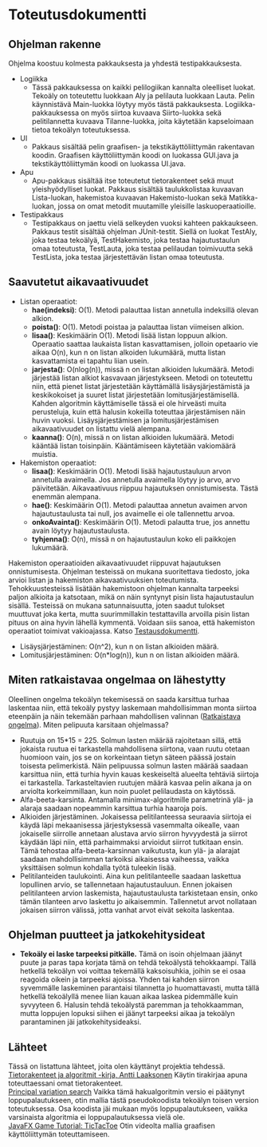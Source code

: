 # Toteutusdokumentti
## Ohjelman rakenne
Ohjelma koostuu kolmesta pakkauksesta ja yhdestä testipakkauksesta.
* Logiikka
    * Tässä pakkauksessa on kaikki pelilogiikan kannalta oleelliset luokat. Tekoäly on toteutettu luokkaan Aly ja pelilauta luokkaan Lauta. Pelin käynnistävä Main-luokka löytyy myös tästä pakkauksesta. Logiikka-pakkauksessa on myös siirtoa kuvaava Siirto-luokka sekä pelitilannetta kuvaava Tilanne-luokka, joita käytetään kapseloimaan tietoa tekoälyn toteutuksessa.
* UI
    * Pakkaus sisältää pelin graafisen- ja tekstikäyttöliittymän rakentavan koodin. Graafisen käyttöliittymän koodi on luokassa GUI.java ja tekstikäyttöliittymän koodi on luokassa UI.java.
* Apu
     * Apu-pakkaus sisältää itse toteutetut tietorakenteet sekä muut yleishyödylliset luokat. Pakkaus sisältää taulukkolistaa kuvaavan Lista-luokan, hakemistoa kuvaavan Hakemisto-luokan sekä Matikka-luokan, jossa on omat metodit muutamille yleisille laskuoperaatioille.  
* Testipakkaus
    * Testipakkaus on jaettu vielä selkeyden vuoksi kahteen pakkaukseen. Pakkaus testit sisältää ohjelman JUnit-testit. Siellä on luokat TestAly, joka testaa tekoälyä, TestHakemisto, joka testaa hajautustaulun omaa toteutusta, TestLauta, joka testaa pelilaudan toimivuutta sekä TestLista, joka testaa järjestettävän listan omaa toteutusta.

## Saavutetut aikavaativuudet
* Listan operaatiot:
    * **hae(indeksi)**: O(1). Metodi palauttaa listan annetulla indeksillä olevan alkion.
    * **poista()**: O(1). Metodi poistaa ja palauttaa listan viimeisen alkion.
    * **lisaa()**: Keskimäärin O(1). Metodi lisää listan loppuun alkion. Operaatio saattaa laukaista listan kasvattamisen, jolloin opetaario vie aikaa O(n), kun n on listan alkoiden lukumäärä, mutta listan kasvattamista ei tapahtu liian usein.
    * **jarjesta()**: O(nlog(n)), missä n on listan alkioiden lukumäärä. Metodi järjestää listan alkiot kasvavaan järjestykseen. Metodi on toteutettu niin, että pienet listat järjestetään käyttämällä lisäysjärjestämistä ja keskikokoiset ja suuret listat järjestetään lomitusjärjestämisellä. Kahden algoritmin käyttämiselle tässä ei ole hirveästi muita perusteluja, kuin että halusin kokeilla toteuttaa järjestämisen näin huvin vuoksi. Lisäysjärjestämisen ja lomitusjärjestämisen aikavaativuudet on listattu vielä alempana.
    * **kaanna()**: O(n), missä n on listan alkioiden lukumäärä. Metodi kääntää listan toisinpäin. Kääntämiseen käytetään vakiomäärä muistia.
* Hakemiston operaatiot:
    * **lisaa()**: Keskimäärin O(1). Metodi lisää hajautustauluun arvon annetulla avaimella. Jos annetulla avaimella löytyy jo arvo, arvo päivitetään. Aikavaativuus riippuu hajautuksen onnistumisesta. Tästä enemmän alempana.
    * **hae()**: Keskimäärin O(1). Metodi palauttaa annetun avaimen arvon hajautustaulusta tai null, jos avaimelle ei ole tallennettu arvoa.
    * **onkoAvainta()**: Keskimäärin O(1). Metodi palautta true, jos annettu avain löytyy hajautustaulusta.
    * **tyhjenna()**: O(n), missä n on hajautustaulun koko eli paikkojen lukumäärä.  

Hakemiston operaatioiden aikavaativuudet riippuvat hajautuksen onnistumisesta. Ohjelman testeissä on mukana suoritettava tiedosto, joka arvioi listan ja hakemiston aikavaativuuksien toteutumista. Tehokkuustesteissä lisätään hakemistoon ohjelman kannalta tarpeeksi paljon alkioita ja katsotaan, mikä on näin syntynyt pisin lista hajautustaulun sisällä. Testeissä on mukana satunnaisuutta, joten saadut tulokset muuttuvat joka kerta, mutta suurimmillakin testattavilla arvoilla pisin listan pituus on aina hyvin lähellä kymmentä. Voidaan siis sanoa, että hakemiston operaatiot toimivat vakioajassa. Katso [Testausdokumentti](https://github.com/pinjaw/gomokualy/blob/master/Dokumentaatio/testausdokumentti.md#tehokkuustestit).
* Lisäysjärjestäminen: O(n^2), kun n on listan alkioiden määrä.
* Lomitusjärjestäminen: O(n*log(n)), kun n on listan alkioiden määrä.

## Miten ratkaistavaa ongelmaa on lähestytty
Oleellinen ongelma tekoälyn tekemisessä on saada karsittua turhaa laskentaa niin, että tekoäly pystyy laskemaan mahdollisimman monta siirtoa eteenpäin ja näin tekemään parhaan mahdollisen valinnan ([Ratkaistava ongelma](https://github.com/pinjaw/gomokualy/blob/master/Dokumentaatio/maarittelydokumentti.md#ratkaistava-ongelma)). Miten pelipuuta karsitaan ohjelmassa?
* Ruutuja on 15*15 = 225. Solmun lasten määrää rajoitetaan sillä, että jokaista ruutua ei tarkastella mahdollisena siirtona, vaan ruutu otetaan huomioon vain, jos se on korkeintaan tietyn säteen päässä jostain toisesta pelimerkistä. Näin pelipuussa solmun lasten määrää saadaan karsittua niin, että turhia hyvin kauas keskeiseltä alueelta tehtäviä siirtoja ei tarkastella. Tarkasteltavien ruutujen määrä kasvaa pelin aikana ja on arviolta korkeimmillaan, kun noin puolet pelilaudasta on käytössä. 
* Alfa-beeta-karsinta. Antamalla minimax-algoritmille parametrinä ylä- ja alaraja saadaan nopeammin karsittua turhia haaroja pois.
* Alkioiden järjestäminen. Jokaisessa pelitilanteessa seuraavia siirtoja ei käydä läpi mekaanisessa järjestyksessä vasemmalta oikealle, vaan jokaiselle siirrolle annetaan alustava arvio siirron hyvyydestä ja siirrot käydään läpi niin, että parhaimmaksi arvioidut siirrot tutkitaan ensin. Tämä tehostaa alfa-beeta-karsinnan vaikutusta, kun ylä- ja alarajat saadaan mahdollisimman tarkoiksi aikaisessa vaiheessa, vaikka yksittäisen solmun kohdalla työtä tuleekin lisää.
* Pelitilanteiden taulukointi. Aina kun pelitilanteelle saadaan laskettua lopullinen arvio, se tallennetaan hajautustauluun. Ennen jokaisen pelitilanteen arvion laskemista, hajautustaulusta tarkistetaan ensin, onko tämän tilanteen arvo laskettu jo aikaisemmin. Tallennetut arvot nollataan jokaisen siirron välissä, jotta vanhat arvot eivät sekoita laskentaa.

## Ohjelman puutteet ja jatkokehitysideat
* **Tekoäly ei laske tarpeeksi pitkälle.** Tämä on isoin ohjelmaan jäänyt puute ja paras tapa korjata tämä on tehdä tekoälystä tehokkaampi. Tällä hetkellä tekoälyn voi voittaa tekemällä kaksoisuhkia, joihin se ei osaa reagoida oikein ja tarpeeksi ajoissa. Yhden tai kahden siirron syvemmälle laskeminen parantaisi tilannetta jo huomattavasti, mutta tällä hetkellä tekoälyllä menee liian kauan aikaa laskea pidemmälle kuin syvyyteen 6. Halusin tehdä tekoälystä paremman ja tehokkaamman, mutta loppujen lopuksi siihen ei jäänyt tarpeeksi aikaa ja tekoälyn parantaminen jäi jatkokehitysideaksi.

## Lähteet
Tässä on listattuna lähteet, joita olen käyttänyt projektia tehdessä.  
[Tietorakenteet ja algoritmit -kirja, Antti Laaksonen](https://www.cs.helsinki.fi/u/ahslaaks/tirakirja/) Käytin tirakirjaa apuna toteuttaessani omat tietorakenteet.  
[Principal variation search](https://en.wikipedia.org/wiki/Principal_variation_search#Pseudocode) Vaikka tämä hakualgoritmin versio ei päätynyt loppupalautukseen, otin mallia tästä pseudokoodista tekoälyn toisen version toteutuksessa. Osa koodista jäi mukaan myös loppupalautukseen, vaikka varsinaista algoritmia ei loppupalautuksessa vielä ole.  
[JavaFX Game Tutorial: TicTacToe](https://www.youtube.com/watch?v=Uj8rPV6JbCE) Otin videolta mallia graafisen käyttöliittymän toteuttamiseen.
